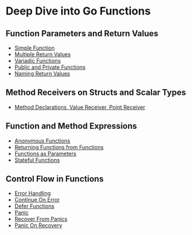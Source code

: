 # Deep Dive into Go Functions

## Function Parameters and Return Values

- [Simple Function](https://github.com/Fakorede/Learning-Golang/blob/master/go-functions/01-function-parameters-return-values/01-simple-function)
- [Multiple Return Values](https://github.com/Fakorede/Learning-Golang/tree/master/go-functions/01-function-parameters-return-values/02-multiple-return-values)
- [Variadic Functions](https://github.com/Fakorede/Learning-Golang/tree/master/go-functions/01-function-parameters-return-values/03-variadic-functions)
- [Public and Private Functions](https://github.com/Fakorede/Learning-Golang/tree/master/go-functions/01-function-parameters-return-values/04-public-private-functions)
- [Naming Return Values](https://github.com/Fakorede/Learning-Golang/tree/master/go-functions/01-function-parameters-return-values/05-naming-return-values)

## Method Receivers on Structs and Scalar Types

- [Method Declarations, Value Receiver, Point Receiver](https://github.com/Fakorede/Learning-Golang/tree/master/go-functions/02-method-receivers-on-struct-and-scalar-types/01-method-declarations)

## Function and Method Expressions

- [Anonymous Functions](https://github.com/Fakorede/Learning-Golang/tree/master/go-functions/03-function-and-method-expressions/01-anonymous-functions)
- [Returning Functions from Functions](https://github.com/Fakorede/Learning-Golang/tree/master/go-functions/03-function-and-method-expressions/02-returning-functions-from-functions)
- [Functions as Parameters](https://github.com/Fakorede/Learning-Golang/tree/master/go-functions/03-function-and-method-expressions/03-functions-as-parameters)
- [Stateful Functions](https://github.com/Fakorede/Learning-Golang/tree/master/go-functions/03-function-and-method-expressions/04-stateful-functions)

## Control Flow in Functions

- [Error Handling](https://github.com/Fakorede/Learning-Golang/tree/master/go-functions/04-control-flow-in-functions/01-error-handling)
- [Continue On Error](https://github.com/Fakorede/Learning-Golang/tree/master/go-functions/04-control-flow-in-functions/02-continue-on-error)
- [Defer Functions]()
- [Panic]()
- [Recover From Panics]()
- [Panic On Recovery]()
